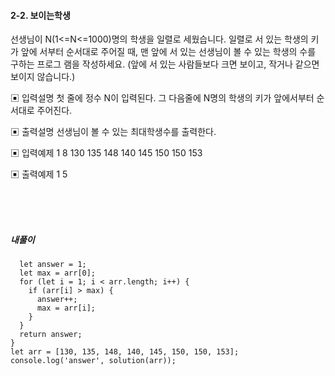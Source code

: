 #### 2-2. 보이는학생

선생님이 N(1<=N<=1000)명의 학생을 일렬로 세웠습니다. 일렬로 서 있는 학생의 키가 앞에 서부터 순서대로 주어질 때, 맨 앞에 서 있는 선생님이 볼 수 있는 학생의 수를 구하는 프로그 램을 작성하세요. (앞에 서 있는 사람들보다 크면 보이고, 작거나 같으면 보이지 않습니다.)

▣ 입력설명
첫 줄에 정수 N이 입력된다. 그 다음줄에 N명의 학생의 키가 앞에서부터 순서대로 주어진다.

▣ 출력설명
선생님이 볼 수 있는 최대학생수를 출력한다.

▣ 입력예제 1
8
130 135 148 140 145 150 150 153

▣ 출력예제 1
5

<br/>
<br/>
<br/>

##### 내풀이

```function solution(arr) {
  let answer = 1;
  let max = arr[0];
  for (let i = 1; i < arr.length; i++) {
    if (arr[i] > max) {
      answer++;
      max = arr[i];
    }
  }
  return answer;
}
let arr = [130, 135, 148, 140, 145, 150, 150, 153];
console.log('answer', solution(arr));
```
